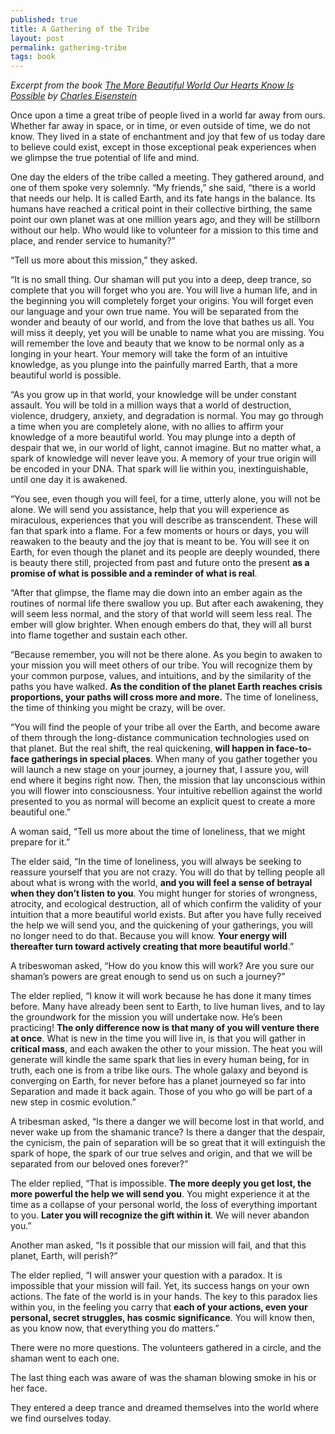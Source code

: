 ```yaml
---
published: true
title: A Gathering of the Tribe
layout: post
permalink: gathering-tribe
tags: book
---
```


_Excerpt from the book [The More Beautiful World Our Hearts Know Is Possible](http://amzn.com/B00CQZ5M5A) by [Charles Eisenstein](http://charleseisenstein.net)_

Once upon a time a great tribe of people lived in a world far away from ours. Whether far away in space, or in time, or even outside of time, we do not know. They lived in a state of enchantment and joy that few of us today dare to believe could exist, except in those exceptional peak experiences when we glimpse the true potential of life and mind. 

One day the elders of the tribe called a meeting. They gathered around, and one of them spoke very solemnly. “My friends,” she said, “there is a world that needs our help. It is called Earth, and its fate hangs in the balance. Its humans have reached a critical point in their collective birthing, the same point our own planet was at one million years ago, and they will be stillborn without our help. Who would like to volunteer for a mission to this time and place, and render service to humanity?” 

“Tell us more about this mission,” they asked. 

“It is no small thing. Our shaman will put you into a deep, deep trance, so complete that you will forget who you are. You will live a human life, and in the beginning you will completely forget your origins. You will forget even our language and your own true name. You will be separated from the wonder and beauty of our world, and from the love that bathes us all. You will miss it deeply, yet you will be unable to name what you are missing. You will remember the love and beauty that we know to be normal only as a longing in your heart. Your memory will take the form of an intuitive knowledge, as you plunge into the painfully marred Earth, that a more beautiful world is possible. 

“As you grow up in that world, your knowledge will be under constant assault. You will be told in a million ways that a world of destruction, violence, drudgery, anxiety, and degradation is normal. You may go through a time when you are completely alone, with no allies to affirm your knowledge of a more beautiful world. You may plunge into a depth of despair that we, in our world of light, cannot imagine. But no matter what, a spark of knowledge will never leave you. A memory of your true origin will be encoded in your DNA. That spark will lie within you, inextinguishable, until one day it is awakened. 

“You see, even though you will feel, for a time, utterly alone, you will not be alone. We will send you assistance, help that you will experience as miraculous, experiences that you will describe as transcendent. These will fan that spark into a flame. For a few moments or hours or days, you will reawaken to the beauty and the joy that is meant to be. You will see it on Earth, for even though the planet and its people are deeply wounded, there is beauty there still, projected from past and future onto the present **as a promise of what is possible and a reminder of what is real**. 

“After that glimpse, the flame may die down into an ember again as the routines of normal life there swallow you up. But after each awakening, they will seem less normal, and the story of that world will seem less real. The ember will glow brighter. When enough embers do that, they will all burst into flame together and sustain each other. 

“Because remember, you will not be there alone. As you begin to awaken to your mission you will meet others of our tribe. You will recognize them by your common purpose, values, and intuitions, and by the similarity of the paths you have walked. **As the condition of the planet Earth reaches crisis proportions, your paths will cross more and more.** The time of loneliness, the time of thinking you might be crazy, will be over. 

“You will find the people of your tribe all over the Earth, and become aware of them through the long-distance communication technologies used on that planet. But the real shift, the real quickening, **will happen in face-to-face gatherings in special places**. When many of you gather together you will launch a new stage on your journey, a journey that, I assure you, will end where it begins right now. Then, the mission that lay unconscious within you will flower into consciousness. Your intuitive rebellion against the world presented to you as normal will become an explicit quest to create a more beautiful one.” 

A woman said, “Tell us more about the time of loneliness, that we might prepare for it.” 

The elder said, “In the time of loneliness, you will always be seeking to reassure yourself that you are not crazy. You will do that by telling people all about what is wrong with the world, **and you will feel a sense of betrayal when they don’t listen to you**. You might hunger for stories of wrongness, atrocity, and ecological destruction, all of which confirm the validity of your intuition that a more beautiful world exists. But after you have fully received the help we will send you, and the quickening of your gatherings, you will no longer need to do that. Because you will know. **Your energy will thereafter turn toward actively creating that more beautiful world**.” 

A tribeswoman asked, “How do you know this will work? Are you sure our shaman’s powers are great enough to send us on such a journey?” 

The elder replied, “I know it will work because he has done it many times before. Many have already been sent to Earth, to live human lives, and to lay the groundwork for the mission you will undertake now. He’s been practicing! **The only difference now is that many of you will venture there at once**. What is new in the time you will live in, is that you will gather in **critical mass**, and each awaken the other to your mission. The heat you will generate will kindle the same spark that lies in every human being, for in truth, each one is from a tribe like ours. The whole galaxy and beyond is converging on Earth, for never before has a planet journeyed so far into Separation and made it back again. Those of you who go will be part of a new step in cosmic evolution.” 

A tribesman asked, “Is there a danger we will become lost in that world, and never wake up from the shamanic trance? Is there a danger that the despair, the cynicism, the pain of separation will be so great that it will extinguish the spark of hope, the spark of our true selves and origin, and that we will be separated from our beloved ones forever?” 

The elder replied, “That is impossible. **The more deeply you get lost, the more powerful the help we will send you**. You might experience it at the time as a collapse of your personal world, the loss of everything important to you. **Later you will recognize the gift within it**. We will never abandon you.” 

Another man asked, “Is it possible that our mission will fail, and that this planet, Earth, will perish?” 

The elder replied, “I will answer your question with a paradox. It is impossible that your mission will fail. Yet, its success hangs on your own actions. The fate of the world is in your hands. The key to this paradox lies within you, in the feeling you carry that **each of your actions, even your personal, secret struggles, has cosmic significance**. You will know then, as you know now, that everything you do matters.” 

There were no more questions. The volunteers gathered in a circle, and the shaman went to each one. 

The last thing each was aware of was the shaman blowing smoke in his or her face. 

They entered a deep trance and dreamed themselves into the world where we find ourselves today.
